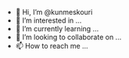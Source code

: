 - 👋 Hi, I’m @kunmeskouri
- 👀 I’m interested in ...
- 🌱 I’m currently learning ...
- 💞️ I’m looking to collaborate on ...
- 📫 How to reach me ...

<!---
kunmeskouri/kunmeskouri is a ✨ special ✨ repository because its `README.md` (this file) appears on your GitHub profile.
You can click the Preview link to take a look at your changes.
--->
